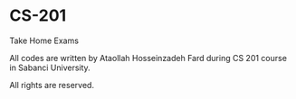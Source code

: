 # CS-201
Take Home Exams


All codes are written by Ataollah Hosseinzadeh Fard during CS 201 course in Sabanci University.

All rights are reserved.
